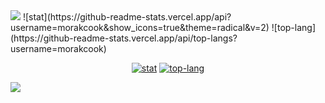 <img src="https://capsule-render.vercel.app/api?type=waving&color=BDBDC8&height=150&section=header" />
![stat](https://github-readme-stats.vercel.app/api?username=morakcook&show_icons=true&theme=radical&v=2)
![top-lang](https://github-readme-stats.vercel.app/api/top-langs?username=morakcook)
<div align="center">

  <a href="">![stat](https://github-readme-stats.vercel.app/api?username=morakcook&show_icons=true&theme=radical&v=2)</a>
  <a href="">![top-lang](https://github-readme-stats.vercel.app/api/top-langs?username=morakcook)</a>

</div>
<img src="https://capsule-render.vercel.app/api?type=waving&color=BDBDC8&height=150&section=footer" />

